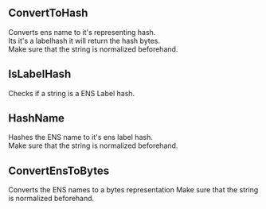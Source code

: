## ConvertToHash
Converts ens name to it's representing hash.\
Its it's a labelhash it will return the hash bytes.\
Make sure that the string is normalized beforehand.

## IsLabelHash
Checks if a string is a ENS Label hash.

## HashName
Hashes the ENS name to it's ens label hash.\
Make sure that the string is normalized beforehand.

## ConvertEnsToBytes
Converts the ENS names to a bytes representation
Make sure that the string is normalized beforehand.

